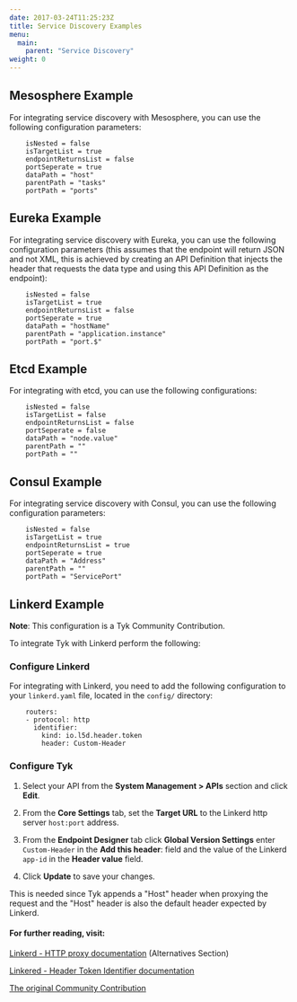 ```yaml
---
date: 2017-03-24T11:25:23Z
title: Service Discovery Examples
menu:
  main:
    parent: "Service Discovery"
weight: 0 
---
```


## <a name="mesosphere"></a> Mesosphere Example

For integrating service discovery with Mesosphere, you can use the following configuration parameters:

```{.copyWrapper}
	isNested = false
	isTargetList = true
	endpointReturnsList = false
	portSeperate = true
	dataPath = "host"
	parentPath = "tasks"
	portPath = "ports"
```

## <a name="eureka"></a> Eureka Example

For integrating service discovery with Eureka, you can use the following configuration parameters (this assumes that the endpoint will return JSON and not XML, this is achieved by creating an API Definition that injects the header that requests the data type and using this API Definition as the endpoint):

```{.copyWrapper}
	isNested = false
	isTargetList = true
	endpointReturnsList = false
	portSeperate = true
	dataPath = "hostName"
	parentPath = "application.instance"
	portPath = "port.$"
```

## <a name="etcd"></a> Etcd Example

For integrating with etcd, you can use the following configurations:

```{.copyWrapper}
	isNested = false
	isTargetList = false
	endpointReturnsList = false
	portSeperate = false
	dataPath = "node.value"
	parentPath = ""
	portPath = ""
```

## <a name="consul"></a> Consul Example

For integrating service discovery with Consul, you can use the following configuration parameters:

```{.copyWrapper}
	isNested = false
	isTargetList = true
	endpointReturnsList = true
	portSeperate = true
	dataPath = "Address"
	parentPath = ""
	portPath = "ServicePort"
```

## <a name="linkerd"></a> Linkerd Example

**Note**: This configuration is a Tyk Community Contribution.

To integrate Tyk with Linkerd perform the following:

### Configure Linkerd

For integrating with Linkerd, you need to add the following configuration to your `linkerd.yaml` file, located in the `config/` directory:

```{.copyWrapper}
	routers:
	- protocol: http
	  identifier:
	    kind: io.l5d.header.token
	    header: Custom-Header
```

### Configure Tyk

1. Select your API from the **System Management > APIs** section and click **Edit**.

2. From the **Core Settings** tab, set the **Target URL** to the Linkerd http server `host:port` address.

3. From the **Endpoint Designer** tab click **Global Version Settings** enter `Custom-Header` in the **Add this header**: field and the value of the Linkerd `app-id` in the **Header value** field.

4. Click **Update** to save your changes.

This is needed since Tyk appends a "Host" header when proxying the request and the "Host" header is also the default header expected by Linkerd.

#### For further reading, visit:

[Linkerd - HTTP proxy documentation][1] (Alternatives Section)

[Linkered - Header Token Identifier documentation][3]

[The original Community Contribution][2]


[1]: https://linkerd.io/features/http-proxy/ 

[2]: https://community.tyk.io/t/using-tyk-gateway-with-linkerd/1568

[3]: https://linkerd.io/config/0.9.1/linkerd/index.html#header-token-identifier

